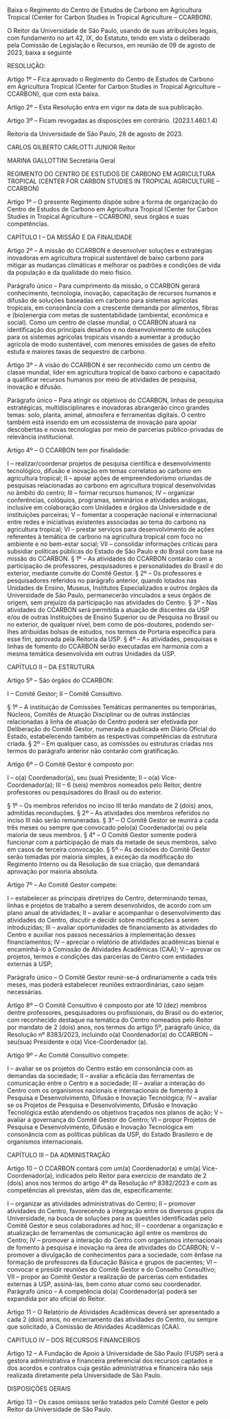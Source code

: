 Baixa o Regimento do Centro de Estudos de Carbono em Agricultura Tropical (Center for Carbon Studies in Tropical Agriculture – CCARBON).

O Reitor da Universidade de São Paulo, usando de suas atribuições legais, com fundamento no art 42, IX, do Estatuto, tendo em vista o deliberado pela Comissão de Legislação e Recursos, em reunião de 09 de agosto de 2023, baixa a seguinte

RESOLUÇÃO:

Artigo 1º – Fica aprovado o Regimento do Centro de Estudos de Carbono em Agricultura Tropical (Center for Carbon Studies in Tropical Agriculture – CCARBON), que com esta baixa.

Artigo 2º – Esta Resolução entra em vigor na data de sua publicação.

Artigo 3º – Ficam revogadas as disposições em contrário. (2023.1.460.1.4)

Reitoria da Universidade de São Paulo, 28 de agosto de 2023.

CARLOS GILBERTO CARLOTTI JUNIOR
Reitor

MARINA GALLOTTINI
Secretária Geral

REGIMENTO DO CENTRO DE ESTUDOS DE CARBONO EM AGRICULTURA TROPICAL (CENTER FOR CARBON STUDIES IN TROPICAL AGRICULTURE – CCARBON)

Artigo 1º – O presente Regimento dispõe sobre a forma de organização do Centro de Estudos de Carbono em Agricultura Tropical (Center for Carbon Studies in Tropical Agriculture – CCARBON), seus órgãos e suas competências.

CAPÍTULO I – DA MISSÃO E DA FINALIDADE

Artigo 2º – A missão do CCARBON é desenvolver soluções e estratégias inovadoras em agricultura tropical sustentável de baixo carbono para mitigar as mudanças climáticas e melhorar os padrões e condições de vida da população e da qualidade do meio físico.

Parágrafo único – Para cumprimento da missão, o CCARBON gerará conhecimento, tecnologia, inovação, capacitação de recursos humanos e difusão de soluções baseadas em carbono para sistemas agrícolas tropicais, em consonância com a crescente demanda por alimentos, fibras e (bio)energia com metas de sustentabilidade (ambiental, econômica e social). Como um centro de classe mundial, o CCARBON atuará na identificação dos principais desafios e no desenvolvimento de soluções para os sistemas agrícolas tropicais visando a aumentar a produção agrícola de modo sustentável, com menores emissões de gases de efeito estufa e maiores taxas de sequestro de carbono.

Artigo 3º – A visão do CCARBON é ser reconhecido como um centro de classe mundial, líder em agricultura tropical de baixo carbono e capacitado a qualificar recursos humanos por meio de atividades de pesquisa, inovação e difusão.

Parágrafo único – Para atingir os objetivos do CCARBON, linhas de pesquisa estratégicas, multidisciplinares e inovadoras abrangerão cinco grandes temas: solo, planta, animal, atmosfera e ferramentas digitais. O centro também está inserido em um ecossistema de inovação para apoiar descobertas e novas tecnologias por meio de parcerias público-privadas de relevância institucional.

Artigo 4º – O CCARBON tem por finalidade:

I – realizar/coordenar projetos de pesquisa científica e desenvolvimento tecnológico, difusão e inovação em temas correlatos ao carbono em agricultura tropical;
II – apoiar ações de empreendedorismo oriundas de pesquisas relacionadas ao carbono em agricultura tropical desenvolvidas no âmbito do centro;
III – formar recursos humanos;
IV – organizar conferências, colóquios, programas, seminários e atividades análogas, inclusive em colaboração com Unidades e órgãos da Universidade e de instituições parceiras;
V – fomentar a cooperação nacional e internacional entre redes e iniciativas existentes associadas ao tema do carbono na agricultura tropical;
VI – prestar serviços para desenvolvimento de ações referentes à temática de carbono na agricultura tropical com foco no ambiente e no bem-estar social;
VII – consolidar informações críticas para subsidiar políticas públicas do Estado de São Paulo e do Brasil com base na missão do CCARBON.
§ 1º – As atividades do CCARBON contarão com a participação de professores, pesquisadores e personalidades do Brasil e do exterior, mediante convite do Comitê Gestor.
§ 2º – Os professores e pesquisadores referidos no parágrafo anterior, quando lotados nas Unidades de Ensino, Museus, Institutos Especializados e outros órgãos da Universidade de São Paulo, permanecerão vinculados a seus órgãos de origem, sem prejuízo da participação nas atividades do Centro.
§ 3º – Nas atividades do CCARBON será permitida a atuação de discentes da USP e/ou de outras Instituições de Ensino Superior ou de Pesquisa no Brasil ou no exterior, de qualquer nível, bem como de pós-doutores, podendo ser-lhes atribuídas bolsas de estudos, nos termos de Portaria específica para esse fim, aprovada pela Reitoria da USP.
§ 4º – As atividades, pesquisas e linhas de fomento do CCARBON serão executadas em harmonia com a mesma temática desenvolvida em outras Unidades da USP.

CAPÍTULO II – DA ESTRUTURA

Artigo 5º – São órgãos do CCARBON:

I – Comitê Gestor;
II – Comitê Consultivo.

§ 1º – A instituição de Comissões Temáticas permanentes ou temporárias, Núcleos, Comitês de Atuação Disciplinar ou de outras instâncias relacionadas à linha de atuação do Centro poderá ser efetivada por Deliberação do Comitê Gestor, numerada e publicada em Diário Oficial do Estado, estabelecendo também as respectivas competências da estrutura criada.
§ 2º – Em qualquer caso, as comissões ou estruturas criadas nos termos do parágrafo anterior não contarão com gratificação.

Artigo 6º – O Comitê Gestor é composto por:

I – o(a) Coordenador(a), seu (sua) Presidente;
II – o(a) Vice-Coordenador(a);
III – 6 (seis) membros nomeados pelo Reitor, dentre professores ou pesquisadores do Brasil ou do exterior.

§ 1º – Os membros referidos no inciso III terão mandato de 2 (dois) anos, admitidas reconduções.
§ 2º – As atividades dos membros referidos no inciso III não serão remuneradas.
§ 3° – O Comitê Gestor se reunirá a cada três meses ou sempre que convocado pelo(a) Coordenador(a) ou pela maioria de seus membros.
§ 4° – O Comitê Gestor somente poderá funcionar com a participação de mais da metade de seus membros, salvo em casos de terceira convocação.
§ 5º – As decisões do Comitê Gestor serão tomadas por maioria simples, à exceção da modificação do Regimento Interno ou da Resolução de sua criação, que demandará aprovação por maioria absoluta.

Artigo 7º – Ao Comitê Gestor compete:

I – estabelecer as principais diretrizes do Centro, determinando temas, linhas e projetos de trabalho a serem desenvolvidos, de acordo com um plano anual de atividades;
II – avaliar e acompanhar o desenvolvimento das atividades do Centro, discutir e decidir sobre modificações a serem introduzidas;
III – avaliar oportunidades de financiamento às atividades do Centro e auxiliar nos passos necessários à implementação desses financiamentos;
IV – apreciar o relatório de atividades acadêmicas bienal e encaminhá-lo à Comissão de Atividades Acadêmicas (CAA);
V – aprovar os projetos, termos e condições das parcerias do Centro com entidades externas à USP;

Parágrafo único – O Comitê Gestor reunir-se-á ordinariamente a cada três meses, mas poderá estabelecer reuniões extraordinárias, caso sejam necessárias.

Artigo 8º – O Comitê Consultivo é composto por até 10 (dez) membros dentre professores, pesquisadores ou profissionais, do Brasil ou do exterior, com reconhecido destaque na temática do Centro nomeados pelo Reitor por mandato de 2 (dois) anos, nos termos do artigo 5º, parágrafo único, da Resolução nº 8383/2023, incluindo o(a) Coordenador(a) do CCARBON – seu(sua) Presidente e o(a) Vice-Coordenador (a).

Artigo 9º – Ao Comitê Consultivo compete:

I – avaliar se os projetos do Centro estão em consonância com as demandas da sociedade;
II – avaliar a eficácia das ferramentas de comunicação entre o Centro e a sociedade;
III – avaliar a interação do Centro com os organismos nacionais e internacionais de fomento à Pesquisa e Desenvolvimento, Difusão e Inovação Tecnológica;
IV – avaliar se os Projetos de Pesquisa e Desenvolvimento, Difusão e Inovação Tecnológica estão atendendo os objetivos traçados nos planos de ação;
V – avaliar a governança do Comitê Gestor do Centro;
VI – propor Projetos de Pesquisa e Desenvolvimento, Difusão e Inovação Tecnológica em consonância com as políticas públicas da USP, do Estado Brasileiro e de organismos internacionais.

CAPÍTULO III – DA ADMINISTRAÇÃO

Artigo 10 – O CCARBON contará com um(a) Coordenador(a) e um(a) Vice-Coordenador(a), indicados pelo Reitor para exercício de mandato de 2 (dois) anos nos termos do artigo 4º da Resolução nº 8382/2023 e com as competências ali previstas, além das de, especificamente:

I – organizar as atividades administrativas do Centro;
II – promover atividades do Centro, favorecendo a integração entre os diversos grupos da Universidade, na busca de soluções para as questões identificadas pelo Comitê Gestor e seus colaboradores ad hoc;
III – coordenar a organização e atualização de ferramentas de comunicação ágil entre os membros do Centro;
IV – promover a interação do Centro com organismos internacionais de fomento à pesquisa e inovação na área de atividades do CCARBON;
V – promover a divulgação de conhecimentos para a sociedade, com ênfase na formação de professores da Educação Básica e grupos de pacientes;
VI – convocar e presidir reuniões do Comitê Gestor e do Conselho Consultivo;
VII – propor ao Comitê Gestor a realização de parcerias com entidades externas à USP, assiná-las, bem como atuar como seu coordenador.
Parágrafo único – A competência do(a) Coordenador(a) poderá ser expandida por ato oficial do Reitor.

Artigo 11 – O Relatório de Atividades Acadêmicas deverá ser apresentado a cada 2 (dois) anos, no encerramento das atividades do Centro, ou sempre que solicitado, à Comissão de Atividades Acadêmicas (CAA).

CAPITULO IV – DOS RECURSOS FINANCEIROS

Artigo 12 – A Fundação de Apoio à Universidade de São Paulo (FUSP) será a gestora administrativa e financeira preferencial dos recursos captados e dos acordos e contratos cuja gestão administrativa e financeira não seja realizada diretamente pela Universidade de São Paulo.

DISPOSIÇÕES GERAIS

Artigo 13 – Os casos omissos serão tratados pelo Comitê Gestor e pelo Reitor da Universidade de São Paulo.